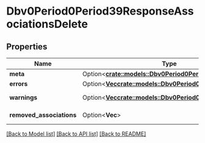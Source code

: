 # Dbv0Period0Period39ResponseAssociationsDelete

## Properties

Name | Type | Description | Notes
------------ | ------------- | ------------- | -------------
**meta** | Option<[**crate::models::Dbv0Period0Period39Meta**](dbv0.0.39_meta.md)> |  | [optional]
**errors** | Option<[**Vec<crate::models::Dbv0Period0Period39Error>**](dbv0.0.39_error.md)> | Slurm errors | [optional]
**warnings** | Option<[**Vec<crate::models::Dbv0Period0Period39Warning>**](dbv0.0.39_warning.md)> | Slurm warnings | [optional]
**removed_associations** | Option<**Vec<String>**> | the associations | [optional]

[[Back to Model list]](../README.md#documentation-for-models) [[Back to API list]](../README.md#documentation-for-api-endpoints) [[Back to README]](../README.md)



